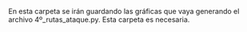 En esta carpeta se irán guardando las gráficas que vaya generando el archivo 4º_rutas_ataque.py. Esta carpeta es necesaria.
